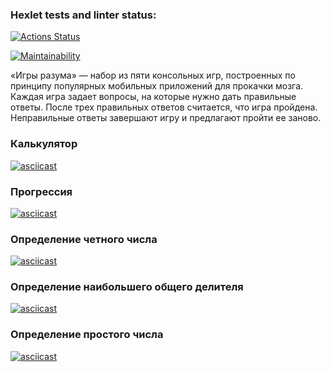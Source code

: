 ### Hexlet tests and linter status:

[![Actions Status](https://github.com/alllenk1/frontend-project-44/actions/workflows/hexlet-check.yml/badge.svg)](https://github.com/alllenk1/frontend-project-44/actions)

[![Maintainability](https://api.codeclimate.com/v1/badges/c4b3ea3a3cbac318b560/maintainability)](https://codeclimate.com/github/alllenk1/frontend-project-44/maintainability)

«Игры разума» — набор из пяти консольных игр, построенных по принципу популярных мобильных приложений для прокачки мозга. Каждая игра задает вопросы, на которые нужно дать правильные ответы. После трех правильных ответов считается, что игра пройдена. Неправильные ответы завершают игру и предлагают пройти ее заново.

### Калькулятор

[![asciicast](https://asciinema.org/a/633030.svg)](https://asciinema.org/a/633030)

### Прогрессия

[![asciicast](https://asciinema.org/a/633031.svg)](https://asciinema.org/a/633031)

### Определение четного числа

[![asciicast](https://asciinema.org/a/633032.svg)](https://asciinema.org/a/633032)

### Определение наибольшего общего делителя

[![asciicast](https://asciinema.org/a/633033.svg)](https://asciinema.org/a/633033)

### Определение простого числа

[![asciicast](https://asciinema.org/a/633034.svg)](https://asciinema.org/a/633034)
